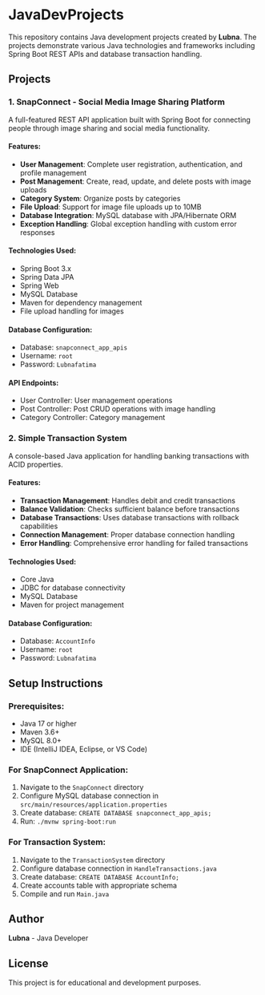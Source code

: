 # JavaDevProjects

This repository contains Java development projects created by **Lubna**. The projects demonstrate various Java technologies and frameworks including Spring Boot REST APIs and database transaction handling.

## Projects

### 1. SnapConnect - Social Media Image Sharing Platform

A full-featured REST API application built with Spring Boot for connecting people through image sharing and social media functionality.

#### Features:
- **User Management**: Complete user registration, authentication, and profile management
- **Post Management**: Create, read, update, and delete posts with image uploads
- **Category System**: Organize posts by categories
- **File Upload**: Support for image file uploads up to 10MB
- **Database Integration**: MySQL database with JPA/Hibernate ORM
- **Exception Handling**: Global exception handling with custom error responses

#### Technologies Used:
- Spring Boot 3.x
- Spring Data JPA
- Spring Web
- MySQL Database
- Maven for dependency management
- File upload handling for images

#### Database Configuration:
- Database: `snapconnect_app_apis`
- Username: `root`
- Password: `Lubnafatima`

#### API Endpoints:
- User Controller: User management operations
- Post Controller: Post CRUD operations with image handling
- Category Controller: Category management

### 2. Simple Transaction System

A console-based Java application for handling banking transactions with ACID properties.

#### Features:
- **Transaction Management**: Handles debit and credit transactions
- **Balance Validation**: Checks sufficient balance before transactions
- **Database Transactions**: Uses database transactions with rollback capabilities
- **Connection Management**: Proper database connection handling
- **Error Handling**: Comprehensive error handling for failed transactions

#### Technologies Used:
- Core Java
- JDBC for database connectivity
- MySQL Database
- Maven for project management

#### Database Configuration:
- Database: `AccountInfo`
- Username: `root`
- Password: `Lubnafatima`

## Setup Instructions

### Prerequisites:
- Java 17 or higher
- Maven 3.6+
- MySQL 8.0+
- IDE (IntelliJ IDEA, Eclipse, or VS Code)

### For SnapConnect Application:
1. Navigate to the `SnapConnect` directory
2. Configure MySQL database connection in `src/main/resources/application.properties`
3. Create database: `CREATE DATABASE snapconnect_app_apis;`
4. Run: `./mvnw spring-boot:run`

### For Transaction System:
1. Navigate to the `TransactionSystem` directory
2. Configure database connection in `HandleTransactions.java`
3. Create database: `CREATE DATABASE AccountInfo;`
4. Create accounts table with appropriate schema
5. Compile and run `Main.java`

## Author

**Lubna** - Java Developer

## License

This project is for educational and development purposes.
